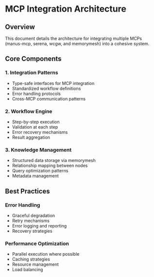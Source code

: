 # MCP Integration Architecture

## Overview
This document details the architecture for integrating multiple MCPs (manus-mcp, serena, wcgw, and memorymesh) into a cohesive system.

## Core Components

### 1. Integration Patterns
- Type-safe interfaces for MCP integration
- Standardized workflow definitions
- Error handling protocols
- Cross-MCP communication patterns

### 2. Workflow Engine
- Step-by-step execution
- Validation at each step
- Error recovery mechanisms
- Result aggregation

### 3. Knowledge Management
- Structured data storage via memorymesh
- Relationship mapping between nodes
- Query optimization patterns
- Metadata management

## Best Practices

### Error Handling
- Graceful degradation
- Retry mechanisms
- Error logging and reporting
- Recovery strategies

### Performance Optimization
- Parallel execution where possible
- Caching strategies
- Resource management
- Load balancing